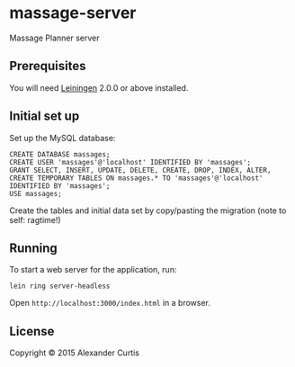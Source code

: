 # massage-server

Massage Planner server

## Prerequisites

You will need [Leiningen][] 2.0.0 or above installed.

[leiningen]: https://github.com/technomancy/leiningen

## Initial set up

Set up the MySQL database:

    CREATE DATABASE massages;
    CREATE USER 'massages'@'localhost' IDENTIFIED BY 'massages';
    GRANT SELECT, INSERT, UPDATE, DELETE, CREATE, DROP, INDEX, ALTER, CREATE TEMPORARY TABLES ON massages.* TO 'massages'@'localhost' IDENTIFIED BY 'massages';
    USE massages;

Create the tables and initial data set by copy/pasting the migration (note to self: ragtime!)


## Running

To start a web server for the application, run:

    lein ring server-headless

Open ```http://localhost:3000/index.html``` in a browser.


## License

Copyright © 2015 Alexander Curtis

